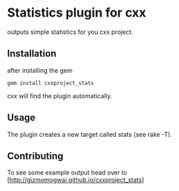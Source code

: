 # Statistics plugin for cxx
outputs simple statistics for you cxx project.

## Installation
after installing the gem

    gem install cxxproject_stats

cxx will find the plugin automatically.

## Usage
The plugin creates a new target called stats (see rake -T).

## Contributing
To see some example output head over to [http://gizmomogwai.github.io/cxxproject_stats]